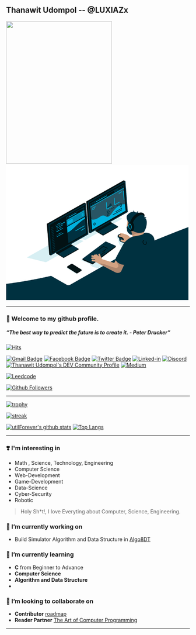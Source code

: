 ## Thanawit Udompol -- @LUXIAZx

<img aligh="left" width="290" height="390" src="https://spotify-github-profile.vercel.app/api/view?uid=whhu4y6t2ekb0686mq9cb0tw5&cover_image=true&theme=default"> <img aligh="left" width="500" height="370" src="./pic/coding.gif">

<hr>

### 🙌 Welcome to my github profile.
##### <p><q>The best way to predict the future is to create it. - Peter Drucker</q></p>

[![Hits](https://hits.seeyoufarm.com/api/count/incr/badge.svg?url=https%3A%2F%2Fgithub.com%2FLUXIAZx)](https://github.com/LUXIAZx) 

[![Gmail Badge](https://img.shields.io/badge/-Gmail-d14836?style=flat-square&logo=Gmail&logoColor=white&link=mailto:luxiaz.tech@gmail.com)](mailto:luxiaz.tech@gmail.com) [![Facebook Badge](https://img.shields.io/badge/-Facebook-1877f2?style=flat-square&logo=facebook&logoColor=white&link=https://www.facebook.com/I3lackman)](https://www.facebook.com/I3lackman) [![Twitter Badge](https://img.shields.io/badge/-Twitter-1877f2?style=flat-square&logo=twitter&logoColor=white&link=https://twitter.com/Zxluxia/)](https://twitter.com/ZxLuxia/) [![Linked-in](https://shields.io/badge/LinkedIn-blue?logo=linkedin&style=flat-square)](https://www.linkedin.com/in/thanawit-udompol-a34388186) [![Discord](https://img.shields.io/badge/Discord-black?logo=discord&style=flat-square)](https://discord.gg/7pSckBMabu) [![Thanawit Udompol's DEV Community Profile](https://img.shields.io/badge/DEV-black?logo=dev&style=flat-square)](https://dev.to/tnwarmy) [![Medium](https://img.shields.io/badge/Medium-black?logo=medium&style=flat-square)](https://medium.com/@luxiazx.tech)

[![Leedcode](https://img.shields.io/badge/leetcode-black?logo=leetcode&style=flat-square)](https://leetcode.com/LUXIAZx/)


[![Github Followers](https://img.shields.io/github/followers/LUXIAZx?color=06d6a0&label=Github%20Followers&style=for-the-badge)](https://github.com/LUXIAZx?tab=followers)


<hr>

[![trophy](https://github-profile-trophy.vercel.app/?username=LUXIAZx&theme=chalk&row=2&column=4)](https://github.com/LUXIAZx)

[![streak](https://github-readme-streak-stats.herokuapp.com/?user=LUXIAZx&theme=dracula)](https://github.com/LUXIAZx)

[![utilForever's github stats](https://github-readme-stats.vercel.app/api?username=LUXIAZx&show_icons=true&theme=dracula)](https://github.com/LUXIAZx)
[![Top Langs](https://github-readme-stats.vercel.app/api/top-langs/?username=LUXIAZx&layout=compact&langs_count=8&theme=dracula)](https://github.com/LUXIAZx)

<hr>

### ❣️ I'm interesting in

- Math , Science, Technology, Engineering
- Computer Science
- Web-Development
- Game-Development
- Data-Science
- Cyber-Security
- Robotic

> Holy Sh*t!, I love Everyting about Computer, Science, Engineering.

### 🔭 I’m currently working on

- Build Simulator Algorithm and Data Structure in [Algo8DT](https://github.com/LUXIAZx/Algo8DT)

### 🌱 I’m currently learning

- **C** from Beginner to Advance
- **Computer Science**
- **Algorithm and Data Structure**
- 
### 👯 I’m looking to collaborate on

- **Contributor**  [roadmap](https://github.com/LUXIAZx/roadmap)
- **Reader Partner** [The Art of Computer Programming](https://www.amazon.com/Computer-Programming-Volumes-1-4A-Boxed/dp/0321751043)

<hr>
